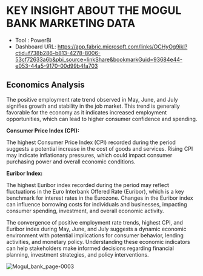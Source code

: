 # KEY INSIGHT ABOUT THE MOGUL BANK MARKETING DATA

- Tool : PowerBi
- Dashboard URL: https://app.fabric.microsoft.com/links/OCHyOg9ikl?ctid=f738b286-b813-4278-8006-53cf72633a6b&pbi_source=linkShare&bookmarkGuid=93684e44-e053-44a5-9170-00d99b4fa703


## Economics Analysis

The positive employment rate trend observed in May, June, and July signifies growth and stability in the job market.
This trend is generally favorable for the economy as it indicates increased employment opportunities, which can lead to higher consumer confidence and spending.

**Consumer Price Index (CPI):**

The highest Consumer Price Index (CPI) recorded during the period suggests a potential increase in the cost of goods and services.
Rising CPI may indicate inflationary pressures, which could impact consumer purchasing power and overall economic conditions.

**Euribor Index:**

The highest Euribor index recorded during the period may reflect fluctuations in the Euro Interbank Offered Rate (Euribor), which is a key benchmark for interest rates in the Eurozone.
Changes in the Euribor index can influence borrowing costs for individuals and businesses, impacting consumer spending, investment, and overall economic activity.


The convergence of positive employment rate trends, highest CPI, and Euribor index during May, June, and July suggests a dynamic economic environment with potential implications for consumer behavior, lending activities, and monetary policy.
Understanding these economic indicators can help stakeholders make informed decisions regarding financial planning, investment strategies, and policy interventions.

![Mogul_bank_page-0003](https://github.com/Kejimi-data/MOGUL-BANK/assets/132764633/4612a727-7fed-4efe-9b7e-9fda630b731f)
